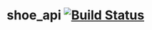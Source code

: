 # shoe_api [![Build Status](https://travis-ci.org/MrBooi/shoe_api.svg?branch=master)](https://travis-ci.org/MrBooi/shoe_api)
